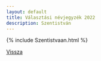 ```yaml
---
layout: default
title: Választási névjegyzék 2022
description: Szentistván
---
```


{% include Szentistvaan.html %}

[Vissza](./)